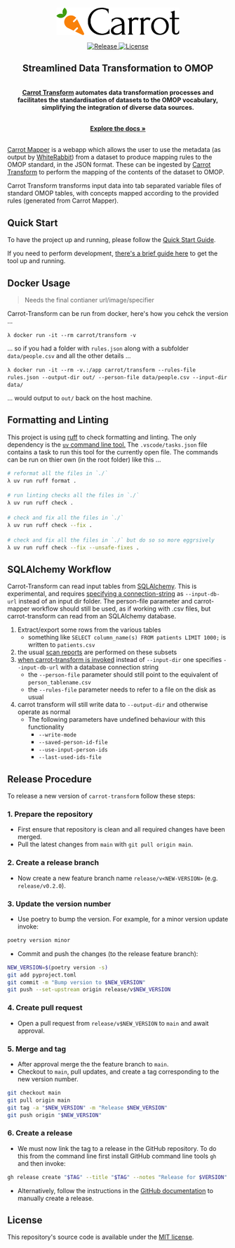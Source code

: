 
<p align="center">
  <a href="https://carrot.ac.uk/" target="_blank">
  <picture>
    <source media="(prefers-color-scheme: dark)" srcset="https://raw.githubusercontent.com/Health-Informatics-UoN/carrot-transform/refs/heads/main/images/logo-dark.png">
    <img alt="Carrot Logo" src="https://raw.githubusercontent.com/Health-Informatics-UoN/carrot-transform/refs/heads/main/images/logo-primary.png" width="280"/>
  </picture>
  </a>
</p>


<p align="center">

<a href="https://github.com/Health-Informatics-UoN/carrot-transform/releases">
  <img src="https://img.shields.io/github/v/release/Health-Informatics-UoN/carrot-transform" alt="Release">
</a>
<a href="https://opensource.org/license/mit">
  <img src="https://img.shields.io/badge/License-MIT-yellow.svg" alt="License">
</a>
</p>


<div align="center">
  <strong>
  <h2>Streamlined Data Transformation to OMOP</h2><br />
<a href="https://carrot.ac.uk/">Carrot Transform</a> automates data transformation processes and facilitates the standardisation of datasets to the OMOP vocabulary, simplifying the integration of diverse data sources.
  <br />
  </strong>
</div>

<p align="center">
  <br />
  <a href="https://carrot.ac.uk/transform" rel="dofollow"><strong>Explore the docs »</strong></a>
  <br />
<br />  

<a href="https://carrot.ac.uk/">Carrot Mapper</a> is a webapp which allows the user to use the metadata (as output by [WhiteRabbit](https://github.com/OHDSI/WhiteRabbit)) from a dataset to produce mapping rules to the OMOP standard, in the JSON format. These can be ingested by [Carrot Transform](https://carrot.ac.uk/transform/quickstart) to perform the mapping of the contents of the dataset to OMOP.

Carrot Transform transforms input data into tab separated variable files of standard OMOP tables, with  concepts mapped according to the provided rules (generated from Carrot Mapper).

## Quick Start

To have the project up and running, please follow the [Quick Start Guide](https://carrot.ac.uk/transform/quickstart).

If you need to perform development, [there's a brief guide here](https://carrot.ac.uk/transform/development) to get the tool up and running.

## Docker Usage

> Needs the final contianer url/image/specifier

Carrot-Transform can be run from docker, here's how you cehck the version ...

`λ docker run -it --rm carrot/transform -v`

... so if you had a folder with `rules.json` along with a subfolder `data/people.csv` and all the other details ...

`λ docker run -it --rm -v.:/app carrot/transform --rules-file rules.json --output-dir out/ --person-file data/people.csv --input-dir data/`

... would output to `out/` back on the host machine.

## Formatting and Linting

This project is using [ruff](https://docs.astral.sh/ruff/) to check formatting and linting. 
The only dependency is the [`uv` command line tool.](https://docs.astral.sh/uv/)
The `.vscode/tasks.json` file contains a task to run this tool for the currently open file. 
The commands can be run on thier own (in the root folder) like this ...

```bash
# reformat all the files in `./`
λ uv run ruff format .

# run linting checks all the files in `./` 
λ uv run ruff check .

# check and fix all the files in `./`
λ uv run ruff check --fix .

# check and fix all the files in `./` but do so so more eggrsively
λ uv run ruff check --fix --unsafe-fixes .
```

## SQLAlchemy Workflow

Carrot-Transform can read input tables from [SQLAlchemy](https://www.sqlalchemy.org/).
This is experimental, and requires [specifying a connection-string](https://docs.sqlalchemy.org/en/20/tutorial/engine.html) as `--input-db-url` instead of an input dir folder.
The person-file parameter and carrot-mapper workflow should still be used, as if working with .csv files, but carrot-transform can read from an SQLAlchemy database.

1. Extract/export some rows from the various tables
    - something like `SELECT column_name(s) FROM patients LIMIT 1000;` is written to `patients.csv`
2. the usual [scan reports](https://carrot.ac.uk/mapper/user_guide/projects_datasets_scanreports) are performed on these subsets
3. [when carrot-transform is invoked](https://carrot.ac.uk/transform/quickstart) instead of `--input-dir` one specifies `--input-db-url` with a database connection string
    - the `--person-file` parameter should still point to the equivalent of `person_tablename.csv`
    - the `--rules-file` parameter needs to refer to a file on the disk as usual
4. carrot transform will still write data to `--output-dir` and otherwise operate as normal
    - The following parameters have undefined behaviour with this functionality
      - `--write-mode`
      - `--saved-person-id-file`
      - `--use-input-person-ids`
      - `--last-used-ids-file`

## Release Procedure 

To release a new version of `carrot-transform` follow these steps: 

### 1. Prepare the repository
  - First ensure that repository is clean and all required changes have been merged. 
  - Pull the latest changes from `main` with `git pull origin main`. 

### 2. Create a release branch 

- Now create a new feature branch name `release/v<NEW-VERSION>` (e.g. `release/v0.2.0`). 

### 3. Update the version number 
- Use poetry to bump the version. For example, for a minor version update invoke: 
```bash
poetry version minor 
```
- Commit and push the changes (to the release feature branch):
```bash 
NEW_VERSION=$(poetry version -s)
git add pyproject.toml
git commit -m "Bump version to $NEW_VERSION"
git push --set-upstream origin release/v$NEW_VERSION
```

### 4. Create pull request 
- Open a pull request from `release/v$NEW_VERSION` to `main` and await approval.

### 5. Merge and tag 
- After approval merge the the feature branch to `main`. 
- Checkout to `main`, pull updates, and create a tag corresponding to the new version number. 
```bash 
git checkout main
git pull origin main
git tag -a "$NEW_VERSION" -m "Release $NEW_VERSION"
git push origin "$NEW_VERSION"
```

### 6. Create a release

- We must now link the tag to a release in the GitHub repository. To do this from the command line first install GitHub command line tools `gh` and then invoke: 
```bash 
gh release create "$TAG" --title "$TAG" --notes "Release for $VERSION"
```

- Alternatively, follow the instructions in the [GitHub documentation](https://docs.github.com/en/repositories/releasing-projects-on-github/managing-releases-in-a-repository) to manually create a release. 

## License

This repository's source code is available under the [MIT license](LICENSE).
